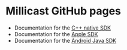 # Millicast GitHub pages

- Documentation for the [C++ native SDK](https://aravind-raveendran.github.io/doc/latest/cpp/index.html)
- Documentation for the [Apple SDK](https://aravind-raveendran.github.io/doc/latest/apple/documentation/millicastsdk)
- Documentation for the [Android Java SDK](https://aravind-raveendran.github.io/doc/latest/android/index.html)
